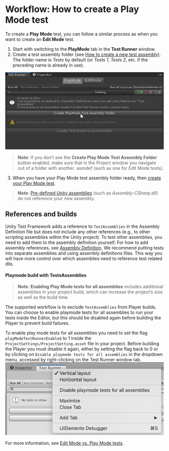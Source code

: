 # Workflow: How to create a Play Mode test

To create a **Play Mode** test, you can follow a similar process as when you want to create an **Edit Mode** test.

1. Start with switching to the **PlayMode** tab in the **Test Runner** window.
2. Create a test assembly folder (see [How to create a new test assembly)](./workflow-create-test-assembly.md). The
   folder name is *Tests* by default (or *Tests 1*, *Tests 2*, etc. if the preceding name is already in use).

![PlayMode tab](./images/playmode-tab.png)

> **Note**: If you don’t see the **Create Play Mode Test Assembly Folder** button enabled, make sure that in the Project
> window you navigate out of a folder with another .asmdef (such as one for Edit Mode tests).

3. When you have your Play Mode test assembly folder ready,
   then [create your Play Mode test](./workflow-create-test.md).

> **Note**: [Pre-defined Unity assemblies](https://docs.unity3d.com/Manual/ScriptCompileOrderFolders.html) (such as
_Assembly-CSharp.dll_) do not reference your new assembly.

## References and builds

Unity Test Framework adds a reference to `TestAssemblies` in the Assembly Definition file but does not include any other
references (e.g., to other scripting assemblies within the Unity project). To test other assemblies, you need to add
them to the assembly definition yourself. For how to add assembly references,
see [Assembly Definition](https://docs.unity3d.com/Manual/ScriptCompilationAssemblyDefinitionFiles.html).
We recommend putting tests into separate assemblies and using assembly definitions files. This way you will have more
control over which assemblies need to reference test related dlls.

#### Playmode build with TestsAssemblies

> **Note**: **Enabling Play Mode tests for all assemblies** includes additional assemblies in your project build, which
> can increase the project’s size as well as the build time.
>
The supported workflow is to exclude `TestAssemblies` from Player builds. You can choose to enable playmode tests for
all assemblies to run your tests inside the Editor, but this should be disabled again before building the Player to
prevent build failures.

To enable play mode tests for all assemblies you need to set the flag `playModeTestRunnerEnabled` to 1 inside
the `ProjectSettings/ProjectSetting.asset` file in your project.
Before building the Player you must disable it again, either by setting the flag back to 0 or by clicking
on `Disable playmode tests for all assemblies` in the dropdown menu, accessed by right-clicking on the Test Runner
window tab.
![Disable Play Mode tests for all assemblies](./images/playmode-disable-all.png)

For more information, see [Edit Mode vs. Play Mode tests](./edit-mode-vs-play-mode-tests.md).
